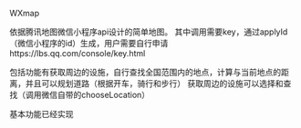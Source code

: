 WXmap


依据腾讯地图微信小程序api设计的简单地图。
其中调用需要key，通过applyId（微信小程序的id）生成，用户需要自行申请https://lbs.qq.com/console/key.html

包括功能有获取周边的设施，自行查找全国范围内的地点，计算与当前地点的距离，并且可以规划道路（根据开车，骑行和步行）
获取周边的设施可以选择和查找（调用微信自带的chooseLocation）

基本功能已经实现

